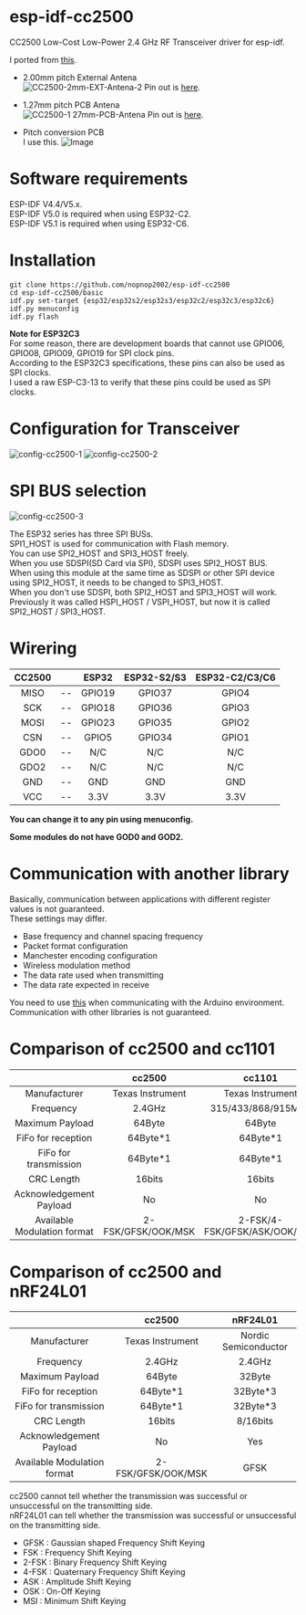 # esp-idf-cc2500
CC2500 Low-Cost Low-Power 2.4 GHz RF Transceiver driver for esp-idf.   

I ported from [this](https://github.com/nopnop2002/Arduino-CC2500).

- 2.00mm pitch External Antena   
	![CC2500-2mm-EXT-Antena-2](https://user-images.githubusercontent.com/6020549/167327153-d0f6a162-9d2f-448d-b1e2-a591432f435e.JPG)
	Pin out is [here](https://www.rflink.nl/wires.php).   

- 1.27mm pitch PCB Antena   
	![CC2500-1 27mm-PCB-Antena](https://user-images.githubusercontent.com/6020549/167327177-b06ff78e-08a6-4599-907d-366c79189f1d.JPG)
	Pin out is [here](https://www.rflink.nl/wires.php).   

- Pitch conversion PCB   
	I use this.
	![Image](https://github.com/user-attachments/assets/4ba83e53-072f-4668-b484-0d88523d8e54)

# Software requirements
ESP-IDF V4.4/V5.x.   
ESP-IDF V5.0 is required when using ESP32-C2.   
ESP-IDF V5.1 is required when using ESP32-C6.   

# Installation

```Shell
git clone https://github.com/nopnop2002/esp-idf-cc2500
cd esp-idf-cc2500/basic
idf.py set-target {esp32/esp32s2/esp32s3/esp32c2/esp32c3/esp32c6}
idf.py menuconfig
idf.py flash
```

__Note for ESP32C3__   
For some reason, there are development boards that cannot use GPIO06, GPIO08, GPIO09, GPIO19 for SPI clock pins.   
According to the ESP32C3 specifications, these pins can also be used as SPI clocks.   
I used a raw ESP-C3-13 to verify that these pins could be used as SPI clocks.   


# Configuration for Transceiver   
![config-cc2500-1](https://user-images.githubusercontent.com/6020549/167327207-ae2e51de-b6af-4b0a-9434-1e67dd5c17a5.jpg)
![config-cc2500-2](https://user-images.githubusercontent.com/6020549/167523466-0beb3885-bd7c-4f19-b72d-7f8cf072aae5.jpg)



# SPI BUS selection   
![config-cc2500-3](https://user-images.githubusercontent.com/6020549/167523613-fb3b0b49-982f-4af2-bae6-e3e1b6248fa7.jpg)

The ESP32 series has three SPI BUSs.   
SPI1_HOST is used for communication with Flash memory.   
You can use SPI2_HOST and SPI3_HOST freely.   
When you use SDSPI(SD Card via SPI), SDSPI uses SPI2_HOST BUS.   
When using this module at the same time as SDSPI or other SPI device using SPI2_HOST, it needs to be changed to SPI3_HOST.   
When you don't use SDSPI, both SPI2_HOST and SPI3_HOST will work.   
Previously it was called HSPI_HOST / VSPI_HOST, but now it is called SPI2_HOST / SPI3_HOST.   


# Wirering

|CC2500||ESP32|ESP32-S2/S3|ESP32-C2/C3/C6|
|:-:|:-:|:-:|:-:|:-:|
|MISO|--|GPIO19|GPIO37|GPIO4|
|SCK|--|GPIO18|GPIO36|GPIO3|
|MOSI|--|GPIO23|GPIO35|GPIO2|
|CSN|--|GPIO5|GPIO34|GPIO1|
|GDO0|--|N/C|N/C|N/C|
|GDO2|--|N/C|N/C|N/C|
|GND|--|GND|GND|GND|
|VCC|--|3.3V|3.3V|3.3V|

__You can change it to any pin using menuconfig.__   

__Some modules do not have GOD0 and GOD2.__   


# Communication with another library   
Basically, communication between applications with different register values is not guaranteed.   
These settings may differ.   
- Base frequency and channel spacing frequency
- Packet format configuration
- Manchester encoding configuration
- Wireless modulation method
- The data rate used when transmitting
- The data rate expected in receive

You need to use [this](https://github.com/nopnop2002/Arduino-CC2500) when communicating with the Arduino environment.   
Communication with other libraries is not guaranteed.   


# Comparison of cc2500 and cc1101
||cc2500|cc1101|
|:-:|:-:|:-:|
|Manufacturer|Texas Instrument|Texas Instrument|
|Frequency|2.4GHz|315/433/868/915MHz|
|Maximum Payload|64Byte|64Byte|
|FiFo for reception|64Byte*1|64Byte*1|
|FiFo for transmission|64Byte*1|64Byte*1|
|CRC Length|16bits|16bits|
|Acknowledgement Payload|No|No|
|Available Modulation format|2-FSK/GFSK/OOK/MSK|2-FSK/4-FSK/GFSK/ASK/OOK/MSK|


# Comparison of cc2500 and nRF24L01
||cc2500|nRF24L01|
|:-:|:-:|:-:|
|Manufacturer|Texas Instrument|Nordic Semiconductor|
|Frequency|2.4GHz|2.4GHz|
|Maximum Payload|64Byte|32Byte|
|FiFo for reception|64Byte*1|32Byte*3|
|FiFo for transmission|64Byte*1|32Byte*3|
|CRC Length|16bits|8/16bits|
|Acknowledgement Payload|No|Yes|
|Available Modulation format|2-FSK/GFSK/OOK/MSK|GFSK|

cc2500 cannot tell whether the transmission was successful or unsuccessful on the transmitting side.   
nRF24L01 can tell whether the transmission was successful or unsuccessful on the transmitting side.   

- GFSK  : Gaussian shaped Frequency Shift Keying
- FSK   : Frequency Shift Keying
- 2-FSK : Binary Frequency Shift Keying
- 4-FSK : Quaternary Frequency Shift Keying
- ASK   : Amplitude Shift Keying
- OSK   : On-Off Keying
- MSI   : Minimum Shift Keying

